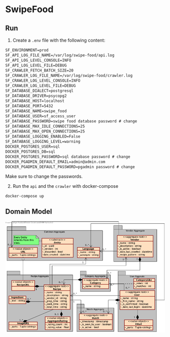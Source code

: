 # SwipeFood

## Run

1. Create a `.env` file with the following content: 

```shell
SF_ENVIRONMENT=prod
SF_API_LOG_FILE_NAME=/var/log/swipe-food/api.log
SF_API_LOG_LEVEL_CONSOLE=INFO
SF_API_LOG_LEVEL_FILE=DEBUG
SF_CRAWLER_FETCH_BATCH_SIZE=20
SF_CRAWLER_LOG_FILE_NAME=/var/log/swipe-food/crawler.log
SF_CRAWLER_LOG_LEVEL_CONSOLE=INFO
SF_CRAWLER_LOG_LEVEL_FILE=DEBUG
SF_DATABASE_DIALECT=postgresql
SF_DATABASE_DRIVER=psycopg2
SF_DATABASE_HOST=localhost
SF_DATABASE_PORT=5432
SF_DATABASE_NAME=swipe_food
SF_DATABASE_USER=sf_access_user
SF_DATABASE_PASSWORD=swipe food database password # change
SF_DATABASE_MAX_IDLE_CONNECTIONS=25
SF_DATABASE_MAX_OPEN_CONNECTIONS=25
SF_DATABASE_LOGGING_ENABLED=False
SF_DATABASE_LOGGING_LEVEL=warning
DOCKER_POSTGRES_USER=sql
DOCKER_POSTGRES_DB=sql
DOCKER_POSTGRES_PASSWORD=sql database password # change
DOCKER_PGADMIN_DEFAULT_EMAIL=admin@admin.com
DOCKER_PGADMIN_DEFAULT_PASSWORD=pgadmin password # change
```
Make sure to change the passwords.

2. Run the `api` and the `crawler` with docker-compose
```shell
docker-compose up 
```

## Domain Model

![UML Domain Model](./Assets/domain_model.png)

